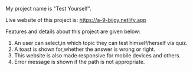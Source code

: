 My project name is "Test Yourself".



Live website of this project is: https://a-9-bijoy.netlify.app

Features and details about this project are given below:
1. An user can select,in which topic they can test himself/herself via quiz.
2. A toast is shown for,whether the answer is wrong or right.
3. This website is also made responsive for mobile devices and others.
4. Error message is shown if the path is not appropriate.
